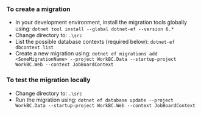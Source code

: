﻿
### To create a migration

- In your development environment, install the migration tools globally using:
  `dotnet tool install --global dotnet-ef --version 6.*`
- Change directory to: `.\src`
- List the possible database contexts (required below): `dotnet-ef dbcontext list`
- Create a new migration using: `dotnet ef migrations add <SomeMigrationName> --project WorkBC.Data --startup-project WorkBC.Web --context JobBoardContext`

### To test the migration locally
- Change directory to: `.\src`
- Run the migration using: `dotnet ef database update --project WorkBC.Data --startup-project WorkBC.Web --context JobBoardContext`
